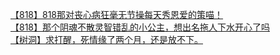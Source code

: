 [【818】818那对丧心病狂毫无节操每天秀恩爱的策喵！](http://tieba.baidu.com/p/3663187524?see_lz=1&pn=)   
[【818】那个阴魂不散灵智错乱的小公主，想出名拖人下水开心了吗](http://tieba.baidu.com/p/3661921735?see_lz=1&pn=)   
[【树洞】求打醒，死情缘了两个月，还是放不下。](http://tieba.baidu.com/p/3662403992?see_lz=1&pn=)   
